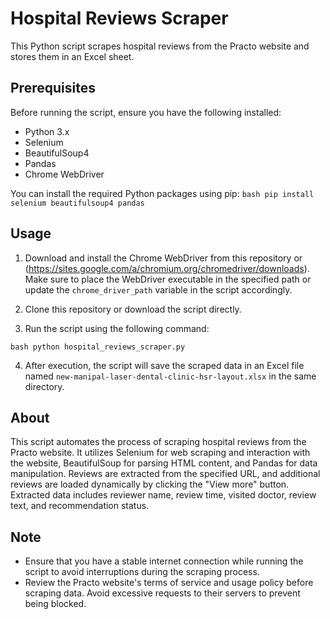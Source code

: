# Hospital Reviews Scraper

This Python script scrapes hospital reviews from the Practo website and stores them in an Excel sheet.

## Prerequisites

Before running the script, ensure you have the following installed:

- Python 3.x
- Selenium
- BeautifulSoup4
- Pandas
- Chrome WebDriver

You can install the required Python packages using pip:
```bash pip install selenium beautifulsoup4 pandas```

## Usage

1. Download and install the Chrome WebDriver from this repository or (https://sites.google.com/a/chromium.org/chromedriver/downloads). Make sure to place the WebDriver executable in the specified path or update the `chrome_driver_path` variable in the script accordingly.

2. Clone this repository or download the script directly.

3. Run the script using the following command:

```bash python hospital_reviews_scraper.py```

4. After execution, the script will save the scraped data in an Excel file named `new-manipal-laser-dental-clinic-hsr-layout.xlsx` in the same directory.

## About

This script automates the process of scraping hospital reviews from the Practo website. It utilizes Selenium for web scraping and interaction with the website, BeautifulSoup for parsing HTML content, and Pandas for data manipulation. Reviews are extracted from the specified URL, and additional reviews are loaded dynamically by clicking the "View more" button. Extracted data includes reviewer name, review time, visited doctor, review text, and recommendation status.

## Note

- Ensure that you have a stable internet connection while running the script to avoid interruptions during the scraping process.
- Review the Practo website's terms of service and usage policy before scraping data. Avoid excessive requests to their servers to prevent being blocked.
